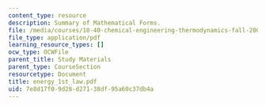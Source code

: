 ```yaml
---
content_type: resource
description: Summary of Mathematical Forms.
file: /media/courses/10-40-chemical-engineering-thermodynamics-fall-2003/7e8d17f09d28d27138df95a60c37db4a_energy_1st_law.pdf
file_type: application/pdf
learning_resource_types: []
ocw_type: OCWFile
parent_title: Study Materials
parent_type: CourseSection
resourcetype: Document
title: energy_1st_law.pdf
uid: 7e8d17f0-9d28-d271-38df-95a60c37db4a
---
```

